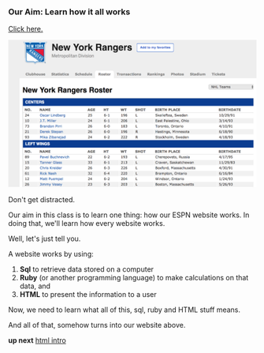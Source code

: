 ### Our Aim: Learn how it all works

[Click here.](http://www.espn.com/nhl/team/roster/_/name/nyr/new-york-rangers)

![](./ny-rangers-roster.png)

Don't get distracted.

Our aim in this class is to learn one thing: how our ESPN website works.  In doing that, we'll learn how every website works.

Well, let's just tell you.

A website works by using:

1. **Sql** to retrieve data stored on a computer   
2. **Ruby** (or another programming language) to make calculations on that data, and
3. **HTML** to present the information to a user    

Now, we need to learn what all of this, sql, ruby and HTML stuff means.  

And all of that, somehow turns into our website above.

**up next** [html intro](./html_intro.md)		
